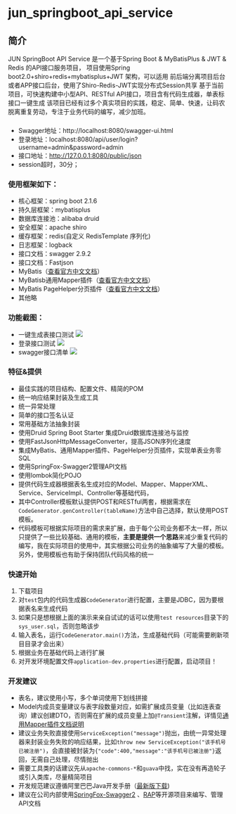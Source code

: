 # jun_springboot_api_service

## 简介
JUN SpringBoot API Service 是一个基于Spring Boot & MyBatisPlus & JWT  &  Redis  的API接口服务项目，
项目使用Spring boot2.0+shiro+redis+mybatisplus+JWT 架构，可以适用 前后端分离项目后台或者APP接口后台，使用了Shiro-Redis-JWT实现分布式Session共享
基于当前项目，可快速构建中小型API、RESTful API接口，项目含有代码生成器，单表标接口一键生成
该项目已经有过多个真实项目的实践，稳定、简单、快速，让码农脱离重复劳动，专注于业务代码的编写，减少加班。

###

- Swagger地址：http://localhost:8080/swagger-ui.html
- 登录地址：localhost:8080/api/user/login?username=admin&password=admin
- 接口地址：http://127.0.0.1:8080/public/json
- session超时，30分；



### 使用框架如下：
* 核心框架：spring boot 2.1.6
* 持久层框架：mybatisplus
* 数据库连接池：alibaba druid
* 安全框架：apache shiro
* 缓存框架：redis(自定义 RedisTemplate 序列化)
* 日志框架：logback
* 接口文档：swagger 2.9.2
* 接口文档：Fastjson 
* MyBatis（[查看官方中文文档](http://www.mybatis.org/mybatis-3/zh/index.html)）
* MyBatisb通用Mapper插件（[查看官方中文文档](https://mapperhelper.github.io/docs/)）
* MyBatis PageHelper分页插件（[查看官方中文文档](https://pagehelper.github.io/)）
* 其他略

### 功能截图：
- 一键生成表接口测试
![](https://github.com/wujun728/jun_api_service/blob/main/jun_springboot_api/doc/images/1.png) 
- 登录接口测试
![](https://github.com/wujun728/jun_api_service/blob/main/jun_springboot_api/doc/images/2.png) 
- swagger接口清单
![](https://github.com/wujun728/jun_api_service/blob/main/jun_springboot_api/doc/images/3.png) 


 ### 特征&提供
- 最佳实践的项目结构、配置文件、精简的POM
- 统一响应结果封装及生成工具
- 统一异常处理
- 简单的接口签名认证
- 常用基础方法抽象封装
- 使用Druid Spring Boot Starter 集成Druid数据库连接池与监控
- 使用FastJsonHttpMessageConverter，提高JSON序列化速度
- 集成MyBatis、通用Mapper插件、PageHelper分页插件，实现单表业务零SQL
- 使用SpringFox-Swagger2管理API文档
- 使用lombok简化POJO
- 提供代码生成器根据表名生成对应的Model、Mapper、MapperXML、Service、ServiceImpl、Controller等基础代码，
- 其中Controller模板默认提供POST和RESTful两套，根据需求在```CodeGenerator.genController(tableName)```方法中自己选择，默认使用POST模板。
- 代码模板可根据实际项目的需求来扩展，由于每个公司业务都不太一样，所以只提供了一些比较基础、通用的模板，**主要是提供一个思路**来减少重复代码的编写，我在实际项目的使用中，其实根据公司业务的抽象编写了大量的模板。另外，使用模板也有助于保持团队代码风格的统一
 
### 快速开始
1. 下载项目
2. 对```test```包内的代码生成器```CodeGenerator```进行配置，主要是JDBC，因为要根据表名来生成代码
3. 如果只是想根据上面的演示来亲自试试的话可以使用```test resources```目录下的```sys_user.sql```，否则忽略该步
3. 输入表名，运行```CodeGenerator.main()```方法，生成基础代码（可能需要刷新项目目录才会出来）
4. 根据业务在基础代码上进行扩展
5. 对开发环境配置文件```application-dev.properties```进行配置，启动项目！
 
### 开发建议
- 表名，建议使用小写，多个单词使用下划线拼接
- Model内成员变量建议与表字段数量对应，如需扩展成员变量（比如连表查询）建议创建DTO，否则需在扩展的成员变量上加```@Transient```注解，详情见[通用Mapper插件文档说明](https://mapperhelper.github.io/docs/2.use/)
- 建议业务失败直接使用```ServiceException("message")```抛出，由统一异常处理器来封装业务失败的响应结果，比如```throw new ServiceException("该手机号已被注册")```，会直接被封装为```{"code":400,"message":"该手机号已被注册"}```返回，无需自己处理，尽情抛出
- 需要工具类的话建议先从```apache-commons-*```和```guava```中找，实在没有再造轮子或引入类库，尽量精简项目
- 开发规范建议遵循阿里巴巴Java开发手册（[最新版下载](https://github.com/alibaba/p3c))
- 建议在公司内部使用[SpringFox-Swagger2](https://github.com/springfox/springfox) 、[RAP](https://github.com/thx/RAP)等开源项目来编写、管理API文档


